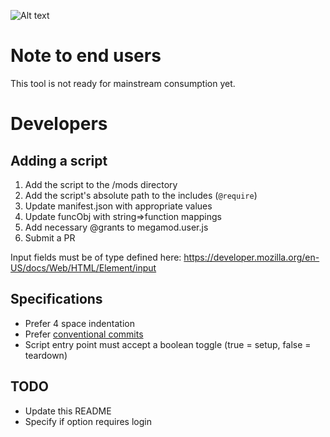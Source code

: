 
![Alt text](/examples/mm2.png)

# Note to end users

This tool is not ready for mainstream consumption yet.

# Developers

## Adding a script

1. Add the script to the /mods directory
2. Add the script's absolute path to the includes (`@require`)
3. Update manifest.json with appropriate values
4. Update funcObj with string=>function mappings
5. Add necessary @grants to megamod.user.js
6. Submit a PR

Input fields must be of type defined here: https://developer.mozilla.org/en-US/docs/Web/HTML/Element/input

## Specifications

- Prefer 4 space indentation
- Prefer [conventional commits](https://www.conventionalcommits.org/en/v1.0.0/)
- Script entry point must accept a boolean toggle (true = setup, false = teardown)


## TODO
- Update this README
- Specify if option requires login


